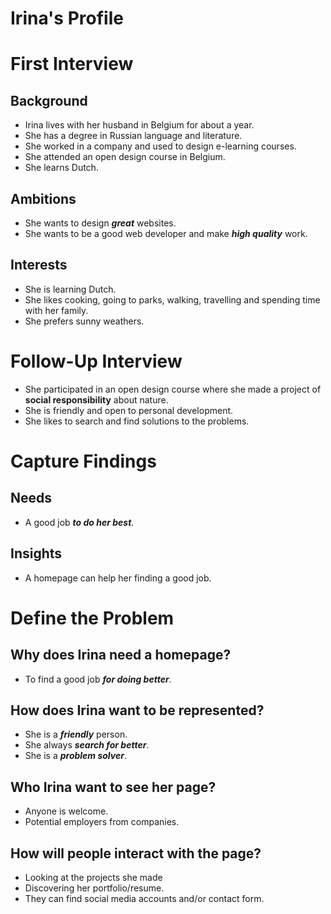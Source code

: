 # Irina's Profile
# First Interview  

## Background  
- Irina lives with her husband in Belgium for about a year.
- She has a degree in Russian language and literature.
- She worked in a company and used to design e-learning courses. 
- She attended an open design course in Belgium.
- She learns Dutch. 

## Ambitions  
- She wants to design **_great_** websites. 
- She wants to be a good web developer and make **_high quality_** work. 

## Interests
- She is learning Dutch.
- She likes cooking, going to parks, walking, travelling and spending time with her family. 
- She prefers sunny weathers.  

# Follow-Up Interview
- She participated in an open design course where she made a project of **social responsibility** about nature.
- She is friendly and open to personal development. 
- She likes to search and find solutions to the problems.
  
# Capture Findings
## Needs
- A good job **_to do her best_**.
## Insights
- A homepage can help her finding a good job.

# Define the Problem
## Why does Irina need a homepage?
- To find a good job **_for doing better_**.

## How does Irina want to be represented?
- She is a **_friendly_** person.
- She always **_search for better_**. 
- She is a **_problem solver_**.
## Who Irina want to see her page?
- Anyone is welcome.
- Potential employers from companies.
## How will people interact with the page?
- Looking at the projects she made
- Discovering her portfolio/resume.
- They can find social media accounts and/or contact form.    